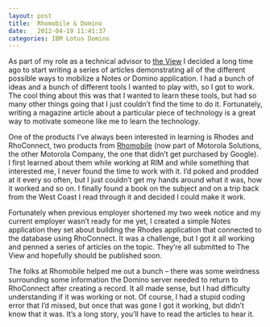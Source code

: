 ```yaml
---
layout: post
title:  Rhomobile & Domino
date:   2012-04-19 11:41:37
categories: IBM Lotus Domino
---
```

As part of my role as a technical advisor to [the View](http://www.eview.com) I decided a long time ago to start writing a series of articles demonstrating all of the different possible ways to mobilize a Notes or Domino application. I had a bunch of ideas and a bunch of different tools I wanted to play with, so I got to work. The cool thing about this was that I wanted to learn these tools, but had so many other things going that I just couldn’t find the time to do it. Fortunately, writing a magazine article about a particular piece of technology is a great way to motivate someone like me to learn the technology.

One of the products I’ve always been interested in learning is Rhodes and RhoConnect, two products from [Rhomobile](http://www.rhomobile.com) (now part of Motorola Solutions, the other Motorola Company, the one that didn’t get purchased by Google). I first learned about them while working at RIM and while something that interested me, I never found the time to work with it. I’d poked and prodded at it every so often, but I just couldn’t get my hands around what it was, how it worked and so on. I finally found a book on the subject and on a trip back from the West Coast I read through it and decided I could make it work.

Fortunately when previous employer shortened my two week notice and my current employer wasn’t ready for me yet, I created a simple Notes application they set about building the Rhodes application that connected to the database using RhoConnect. It was a challenge, but I got it all working and penned a series of articles on the topic. They’re all submitted to The View and hopefully should be published soon.

The folks at Rhomobile helped me out a bunch – there was some weirdness surrounding some information the Domino server needed to return to RhoConnect after creating a record. It all made sense, but I had difficulty understanding if it was working or not. Of course, I had a stupid coding error that I’d missed, but once that was gone I got it working, but didn’t know that it was. It’s a long story, you’ll have to read the articles to hear it.